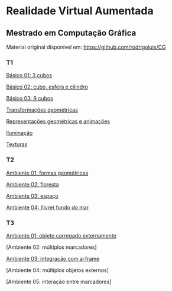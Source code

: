 # Realidade Virtual Aumentada

## Mestrado em Computação Gráfica

Material original disponível em: https://github.com/rodrigoluis/CG

### T1

[Básico 01: 3 cubos](https://yaleksander.github.io/CG/works/t1_ex01.html)

[Básico 02: cubo, esfera e cilindro](https://yaleksander.github.io/CG/works/t1_ex02.html)

[Básico 03: 9 cubos](https://yaleksander.github.io/CG/works/t1_ex03.html)

[Transformações geométricas](https://yaleksander.github.io/CG/works/t1_ex04.html)

[Representações geométricas e animações](https://yaleksander.github.io/CG/works/t1_ex05.html)

[Iluminação](https://yaleksander.github.io/CG/works/t1_ex06.html)

[Texturas](https://yaleksander.github.io/CG/works/t1_ex07.html)

### T2

[Ambiente 01: formas geométricas](https://yaleksander.github.io/CG/works/t2_ex01.html)

[Ambiente 02: floresta](https://yaleksander.github.io/CG/works/t2_ex02.html)

[Ambiente 03: espaço](https://yaleksander.github.io/CG/works/t2_ex03.html)

[Ambiente 04: (livre) fundo do mar](https://yaleksander.github.io/CG/works/t2_ex04.html)

### T3

[Ambiente 01: objeto carregado externamente](https://yaleksander.github.io/CG/works/t3_ex01.html)

[Ambiente 02: múltiplos marcadores]

[Ambiente 03: integração com a-frame](https://yaleksander.github.io/CG/works/t3_ex03.html)

[Ambiente 04: múltiplos objetos externos]

[Ambiente 05: interação entre marcadores]
